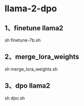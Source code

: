 # llama-2-dpo

## 1、finetune llama2

sh  finetune-7b.sh

## 2、merge_lora_weights

sh merge_lora_weights.sh

## 3、dpo llama2

sh dpo.sh
